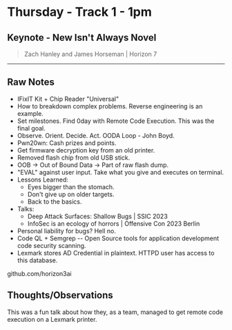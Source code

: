 # Thursday - Track 1 - 1pm

## Keynote - New Isn't Always Novel

> Zach Hanley and James Horseman | Horizon 7

---

## Raw Notes

- IFixIT Kit + Chip Reader "Universal"
- How to breakdown complex problems. Reverse engineering is an example.
- Set milestones. Find 0day with Remote Code Execution. This was the final goal. 
- Observe. Orient. Decide. Act. OODA Loop - John Boyd.
- Pwn20wn: Cash prizes and points.
- Get firmware decryption key from an old printer.
- Removed flash chip from old USB stick.
- OOB -> Out of Bound Data -> Part of raw flash dump.
- "EVAL" against user input. Take what you give and executes on terminal.
- Lessons Learned: 
	- Eyes bigger than the stomach.
	- Don't give up on older targets.
	- Back to the basics.
- Talks: 
	- Deep Attack Surfaces: Shallow Bugs | SSIC 2023
	- InfoSec is an ecology of horrors | Offensive Con 2023 Berlin
- Personal liability for bugs? Hell no.
- Code QL + Semgrep -- Open Source tools for application development code security scanning.
- Lexmark stores AD Credential in plaintext. HTTPD user has access to this database.

github.com/horizon3ai

## Thoughts/Observations

This was a fun talk about how they, as a team, managed to get remote code execution on a Lexmark printer. 
